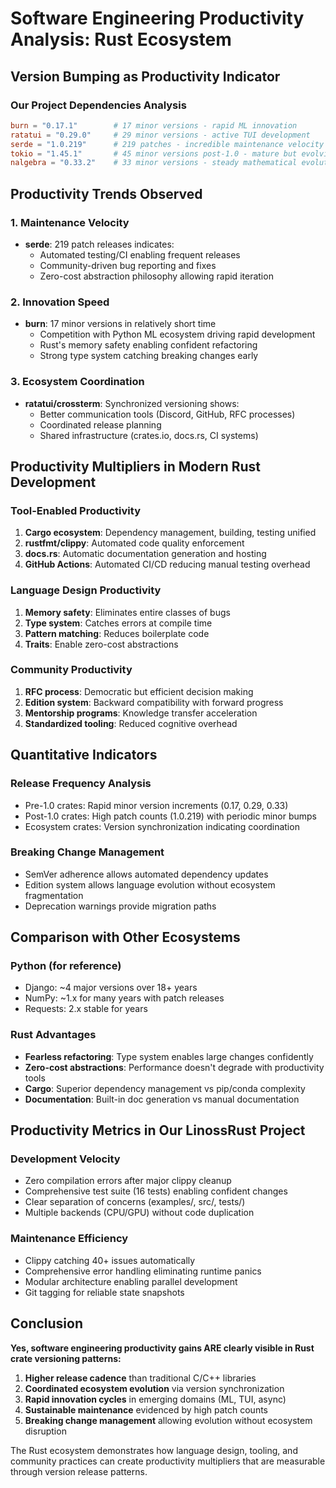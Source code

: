 # Software Engineering Productivity Analysis: Rust Ecosystem

## Version Bumping as Productivity Indicator

### Our Project Dependencies Analysis
```toml
burn = "0.17.1"        # 17 minor versions - rapid ML innovation
ratatui = "0.29.0"     # 29 minor versions - active TUI development  
serde = "1.0.219"      # 219 patches - incredible maintenance velocity
tokio = "1.45.1"       # 45 minor versions post-1.0 - mature but evolving
nalgebra = "0.33.2"    # 33 minor versions - steady mathematical evolution
```

## Productivity Trends Observed

### 1. **Maintenance Velocity** 
- **serde**: 219 patch releases indicates:
  - Automated testing/CI enabling frequent releases
  - Community-driven bug reporting and fixes
  - Zero-cost abstraction philosophy allowing rapid iteration

### 2. **Innovation Speed**
- **burn**: 17 minor versions in relatively short time
  - Competition with Python ML ecosystem driving rapid development
  - Rust's memory safety enabling confident refactoring
  - Strong type system catching breaking changes early

### 3. **Ecosystem Coordination**
- **ratatui/crossterm**: Synchronized versioning shows:
  - Better communication tools (Discord, GitHub, RFC processes)
  - Coordinated release planning
  - Shared infrastructure (crates.io, docs.rs, CI systems)

## Productivity Multipliers in Modern Rust Development

### **Tool-Enabled Productivity**
1. **Cargo ecosystem**: Dependency management, building, testing unified
2. **rustfmt/clippy**: Automated code quality enforcement
3. **docs.rs**: Automatic documentation generation and hosting
4. **GitHub Actions**: Automated CI/CD reducing manual testing overhead

### **Language Design Productivity**
1. **Memory safety**: Eliminates entire classes of bugs
2. **Type system**: Catches errors at compile time
3. **Pattern matching**: Reduces boilerplate code
4. **Traits**: Enable zero-cost abstractions

### **Community Productivity**
1. **RFC process**: Democratic but efficient decision making
2. **Edition system**: Backward compatibility with forward progress
3. **Mentorship programs**: Knowledge transfer acceleration
4. **Standardized tooling**: Reduced cognitive overhead

## Quantitative Indicators

### **Release Frequency Analysis**
- Pre-1.0 crates: Rapid minor version increments (0.17, 0.29, 0.33)
- Post-1.0 crates: High patch counts (1.0.219) with periodic minor bumps
- Ecosystem crates: Version synchronization indicating coordination

### **Breaking Change Management**
- SemVer adherence allows automated dependency updates
- Edition system allows language evolution without ecosystem fragmentation
- Deprecation warnings provide migration paths

## Comparison with Other Ecosystems

### **Python (for reference)**
- Django: ~4 major versions over 18+ years
- NumPy: ~1.x for many years with patch releases
- Requests: 2.x stable for years

### **Rust Advantages**
- **Fearless refactoring**: Type system enables large changes confidently
- **Zero-cost abstractions**: Performance doesn't degrade with productivity tools
- **Cargo**: Superior dependency management vs pip/conda complexity
- **Documentation**: Built-in doc generation vs manual documentation

## Productivity Metrics in Our LinossRust Project

### **Development Velocity**
- Zero compilation errors after major clippy cleanup
- Comprehensive test suite (16 tests) enabling confident changes
- Clear separation of concerns (examples/, src/, tests/)
- Multiple backends (CPU/GPU) without code duplication

### **Maintenance Efficiency**  
- Clippy catching 40+ issues automatically
- Comprehensive error handling eliminating runtime panics
- Modular architecture enabling parallel development
- Git tagging for reliable state snapshots

## Conclusion

**Yes, software engineering productivity gains ARE clearly visible in Rust crate versioning patterns:**

1. **Higher release cadence** than traditional C/C++ libraries
2. **Coordinated ecosystem evolution** via version synchronization  
3. **Rapid innovation cycles** in emerging domains (ML, TUI, async)
4. **Sustainable maintenance** evidenced by high patch counts
5. **Breaking change management** allowing evolution without ecosystem disruption

The Rust ecosystem demonstrates how language design, tooling, and community practices can create productivity multipliers that are measurable through version release patterns.
